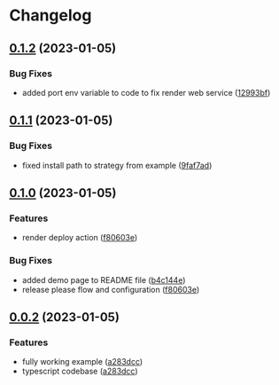 # Changelog

## [0.1.2](https://github.com/jairmilanes/passport-remember-me/compare/passport-remember-me-v0.1.1...passport-remember-me-v0.1.2) (2023-01-05)


### Bug Fixes

* added port env variable to code to fix render web service ([12993bf](https://github.com/jairmilanes/passport-remember-me/commit/12993bfb9fd464266b1d445315e18317a35a9841))

## [0.1.1](https://github.com/jairmilanes/passport-remember-me/compare/passport-remember-me-v0.1.0...passport-remember-me-v0.1.1) (2023-01-05)


### Bug Fixes

* fixed install path to strategy from example ([9faf7ad](https://github.com/jairmilanes/passport-remember-me/commit/9faf7ad4e0b16f453aa0ed73da95d8275e9eb6cf))

## [0.1.0](https://github.com/jairmilanes/passport-remember-me/compare/passport-remember-me-v0.0.2...passport-remember-me-v0.1.0) (2023-01-05)


### Features

* render deploy action ([f80603e](https://github.com/jairmilanes/passport-remember-me/commit/f80603e2e03553c9111e7f31208a8e74bdf7d312))


### Bug Fixes

* added demo page to README file ([b4c144e](https://github.com/jairmilanes/passport-remember-me/commit/b4c144e650a64861a516cc04c98db9d9e2e28452))
* release please flow and configuration ([f80603e](https://github.com/jairmilanes/passport-remember-me/commit/f80603e2e03553c9111e7f31208a8e74bdf7d312))

## [0.0.2](https://github.com/jairmilanes/passport-remember-me/compare/passport-remember-me-v0.0.1...passport-remember-me-v0.0.2) (2023-01-05)


### Features

* fully working example ([a283dcc](https://github.com/jairmilanes/passport-remember-me/commit/a283dcce4a0fd87741adc124f0250f027bab847b))
* typescript codebase ([a283dcc](https://github.com/jairmilanes/passport-remember-me/commit/a283dcce4a0fd87741adc124f0250f027bab847b))
